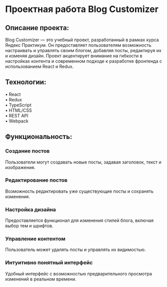 <h1>Проектная работа Blog Customizer</h1>

<h2>Описание проекта:</h2>

Blog Customizer — это учебный проект, разработанный в рамках курса Яндекс Практикум. Он предоставляет пользователям возможность настраивать и управлять своим блогом, добавляя посты, редактируя их и изменяя дизайн. Проект акцентирует внимание на гибкости в настройках контента и современном подходе к разработке фронтенда с использованием React и Redux.

<h2>Технологии:</h2>

• React  
• Redux  
• TypeScript  
• HTML/CSS  
• REST API  
• Webpack  

<h2>Функциональность:</h2>

<h3>Создание постов</h3>  
Пользователи могут создавать новые посты, задавая заголовок, текст и изображения.
<h3>Редактирование постов</h3>  
Возможность редактировать уже существующие посты и сохранять изменения.
<h3>Настройка дизайна</h3>  
Предоставляется функционал для изменения стилей блога, включая выбор тем и шрифтов. 
<h3>Управление контентом</h3>  
Пользователь может удалять посты и управлять их видимостью.  
<h3>Интуитивно понятный интерфейс</h3>  
Удобный интерфейс с возможностью предварительного просмотра изменений в реальном времени.
